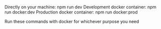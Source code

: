 Directly on your machine: npm run dev
Development docker container: npm run docker:dev
Production docker container: npm run docker:prod

Run these commands with docker for whichever purpose you need
